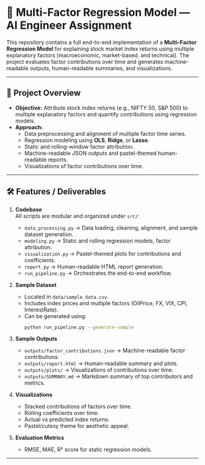 # 🧾 Multi-Factor Regression Model — AI Engineer Assignment

This repository contains a full end-to-end implementation of a **Multi-Factor Regression Model** for explaining stock market index returns using multiple explanatory factors (macroeconomic, market-based, and technical). The project evaluates factor contributions over time and generates machine-readable outputs, human-readable summaries, and visualizations.

---

## 🔹 Project Overview

- **Objective:** Attribute stock index returns (e.g., NIFTY 50, S&P 500) to multiple explanatory factors and quantify contributions using regression models.
- **Approach:** 
  - Data preprocessing and alignment of multiple factor time series.
  - Regression modeling using **OLS**, **Ridge**, or **Lasso**.
  - Static and rolling-window factor attribution.
  - Machine-readable JSON outputs and pastel-themed human-readable reports.
  - Visualizations of factor contributions over time.

---

## 🛠️ Features / Deliverables

1. **Codebase**  
   All scripts are modular and organized under `src/`:
   - `data_processing.py` → Data loading, cleaning, alignment, and sample dataset generation.
   - `modeling.py` → Static and rolling regression models, factor attribution.
   - `visualization.py` → Pastel-themed plots for contributions and coefficients.
   - `report.py` → Human-readable HTML report generation.
   - `run_pipeline.py` → Orchestrates the end-to-end workflow.

2. **Sample Dataset**
   - Located in `data/sample_data.csv`.
   - Includes index prices and multiple factors (OilPrice, FX, VIX, CPI, InterestRate).
   - Can be generated using:  
     ```bash
     python run_pipeline.py --generate-sample
     ```

3. **Sample Outputs**
   - `outputs/factor_contributions.json` → Machine-readable factor contributions.
   - `outputs/report.html` → Human-readable summary and plots.
   - `outputs/plots/` → Visualizations of contributions over time.
   - `outputs/SUMMARY.md` → Markdown summary of top contributors and metrics.

4. **Visualizations**
   - Stacked contributions of factors over time.
   - Rolling coefficients over time.
   - Actual vs predicted index returns.
   - Pastel/cutesy theme for aesthetic appeal.

5. **Evaluation Metrics**
   - RMSE, MAE, R² score for static regression models.

---


